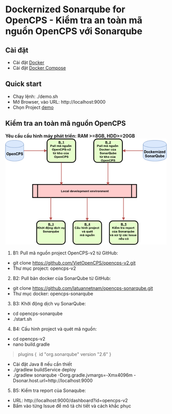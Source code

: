 # Dockernized Sonarqube  for OpenCPS  - Kiểm tra an toàn mã nguồn OpenCPS với Sonarqube
## Cài đặt
* Cài đặt [Docker](https://docs.docker.com/install/)
* Cài đặt [Docker Compose](https://docs.docker.com/compose/install/)
## Quick start
* Chạy lệnh: ./demo.sh
* Mở Browser, vào URL: http://localhost:9000
* Chọn Project [demo](http://localhost:9000/dashboard?id=demo)
## Kiểm tra an toàn mã nguồn OpenCPS
**Yêu cầu cấu hình máy phát triển: RAM >=8GB, HDD>=20GB**
![Quy trình quét mã nguồn OpenCPS](assets/SonarQube-process.png)
 
 
1. B1: Pull mã nguồn project OpenCPS-v2 từ GitHub:
* git clone https://github.com/VietOpenCPS/opencps-v2.git
* Thư mục project: opencps-v2
2. B2: Pull bản docker của SonarQube từ GitHub:
* git clone https://github.com/latuannetnam/opencps-sonarqube.git
* Thư mục docker: opencps-sonarqube
3. B3: Khởi động dịch vụ SonarQube:
* cd opencps-sonarqube
* ./start.sh
4. B4: Cấu hình project và quét mã nguồn:
* cd opencps-v2
* nano build.gradle
 > plugins {
 >  id "org.sonarqube" version "2.6"
 > }
* Cài đặt Java 8 nếu cần thiết
* ./gradlew buildService deploy
* ./gradlew sonarqube  -Dorg.gradle.jvmargs=-Xmx4096m -Dsonar.host.url=http://localhost:9000
5. B5: Kiểm tra report của Sonaqube:
* URL: http://localhost:9000/dashboard?id=opencps-v2
* Bấm vào từng Issue để mô tả chi tiết và cách khắc phục
